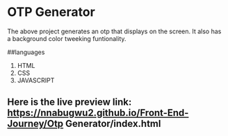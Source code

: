 # OTP Generator
The above project generates an otp that displays on the screen.
It also has a background color tweeking funtionality.

##languages
1. HTML
2. CSS
3. JAVASCRIPT

## Here is the live preview link: https://nnabugwu2.github.io/Front-End-Journey/Otp Generator/index.html
